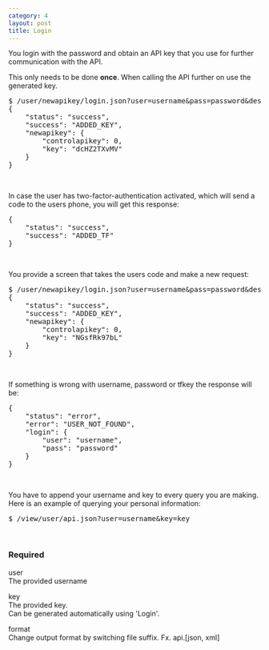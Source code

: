 ```yaml
---
category: 4
layout: post
title: Login
---
```

<p>You login with the password and obtain an API key that you use for further communication with the API.</p>
<p>This only needs to be done <strong>once</strong>. When calling the API further on use the generated key.</p>
<div class="highlight"><pre>
$ /user/newapikey/login.json?user=username&pass=password&description=YourAPP
{
	"status": "success",
	"success": "ADDED_KEY",
	"newapikey": {
		"controlapikey": 0,
		"key": "dcHZ2TXvMV"
	}
}
</pre></div>
<br>





<p>In case the user has two-factor-authentication activated, which will send a code to the users phone, you will get this response:</p>
<div class="highlight"><pre>
{
	"status": "success",
	"success": "ADDED_TF"
}
</pre></div>
<br>





<p>You provide a screen that takes the users code and make a new request:</p>
<div class="highlight"><pre>
$ /user/newapikey/login.json?user=username&pass=password&description=YourAPP&tfkey=1234
{
	"status": "success",
	"success": "ADDED_KEY",
	"newapikey": {
		"controlapikey": 0,
		"key": "NGsfRk97bL"
	}
}
</pre></div>
<br>





<p>If something is wrong with username, password or tfkey the response will be:</p>
<div class="highlight bg-danger"><pre class="bg-danger">
{
	"status": "error",
	"error": "USER_NOT_FOUND",
	"login": {
		"user": "username",
		"pass": "password"
	}
}
</pre></div>
<br>





<p>You have to append your username and key to every query you are making. Here is an example of querying your personal information:</p>
<div class="highlight"><pre>
$ /view/user/api.json?user=username&key=key
</pre></div>
<br>



<h3>
	<span class="label label-default">Required</span>
</h3>


<span class="text-primary">user</span><br>
<span class="m-l-2">The provided username</span>

<span class="text-primary">key</span><br>
<span class="m-l-2">The provided key.</span><br>
<span class="m-l-2">Can be generated automatically using 'Login'.</span>

<span class="text-primary">format</span><br>
<span class="m-l-2">Change output format by switching file suffix. Fx. api.[json, xml]</span>
